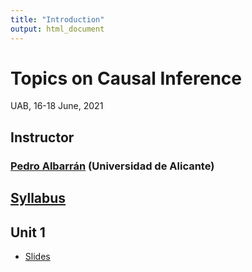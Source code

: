 ```yaml
---
title: "Introduction"
output: html_document
---
```


# Topics on Causal Inference

UAB, 16-18 June, 2021

## Instructor

### [Pedro Albarrán](https://sites.google.com/site/pedroalbarran) (Universidad de Alicante)


## [Syllabus](Syllabus_CausalInference_UAB.pdf)

## Unit 1

   * [Slides](Unit1.md)



